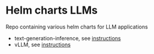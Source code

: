 # Helm charts LLMs
Repo containing various helm charts for LLM applications

- text-generation-inference, see [instructions](https://github.com/substratusai/helm/tree/main/charts/text-generation-inference)
- vLLM, see [instructions](https://github.com/substratusai/helm/tree/main/charts/vllm)
